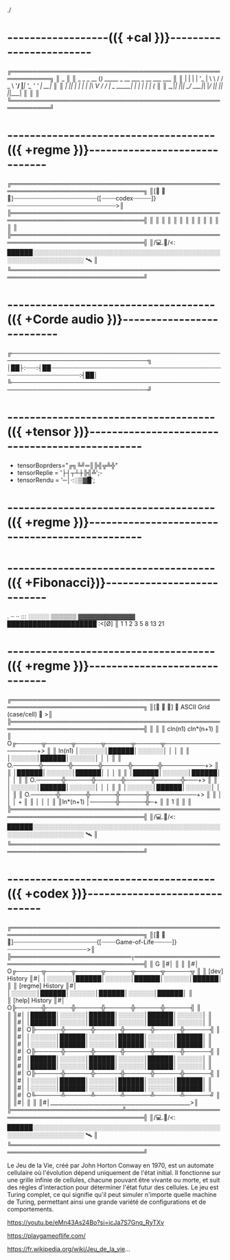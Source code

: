 ./
# ------------------(({ +cal })}------------------------
╔═══════════════════════════════════════════════════════════╗
║               _                                           ║
║   _   _ _ __ (_)_   _____ _ __ ___       _ __ ___   ___   ║
║  | | | | '_ \| \ \ / / _ \ '__/ __|_____| '_ ' _' \| __|  ║
║  | |_| | | | | |\ V /  __/ |  \__ \_____| | | | | | (__   ║
║   \__,_|_| |_|_| \_/ \___|_|  |___/     |_| |_| |_|\___|  ║
║                                                           ║
╚═══════════════════════════════════════════════════════════╝
# -------------------------------------(({ +regme })}------------------------------
╔═════════════════════════════════════════════════════════════════════════════════╗
║[📗 📕 📒]┈┈┈┈┈┈┈┈┈┈┈┈┈┈┈┈┈┈┈┈┈┈┈{[┈┈┈┈codex┈┈┈┈┈]}┈┈┈┈┈┈┈┈┈┈┈┈┈┈┈┈┈┈┈┈┈┈┈┈┈┈┈┈┈┈>║   
╠═════════════════════════════════════════════════════════════════════════════════╣
║                                                                                 ║
║                                                                                 ║
║                                                                                 ║
║                                                                                 ║
║                                                                                 ║
║                                                                                 ║
║                                                                                 ║
╠═════════════════════════════════════════════════════════════════════════════════╣
║/💻.📡/<: ██████░░░░░░░░░░░░░░░░░░░░░░░░░░░░░░░░░░░░░░░░░░░░░░░░░░░░░░░░░░░░░░ 🛰 ║
╚═════════════════════════════════════════════════════════════════════════════════╝
# -------------------------------------(({ +Corde audio })}-------------------------- 
╔──────────────────────────────────────────────────────────────────────────────────╗
│██├:┈┈┈:┤██┈┈┈┈┈┈┈┈┈┈┈┈┈┈┈┈┈┈┈┈┈┈┈┈┈┈┈┈┈┈┈┈┈┈┈┈┈┈┈┈┈┈┈┈┈┈┈┈┈┈┈┈┈┈┈┈┈┈┈┈┈┈┈┈┈┈┈:┤██│
╚──────────────────────────────────────────────────────────────────────────────────╝
# -------------------------------------(({ +tensor })}-----------------------------------------------
- tensorBoprders="╔╗╚╝═║╠╣╦╩╬"
- tensorReplie = '├┤┬┴┼╠╣╩';-
- tensorRendu = '─│·:░▒▓█';  
# -------------------------------------(({ +regme })}-----------------------------------------------
# -------------------------------------(({ +Fibonacci})}---------------------------
. ┈ ·· ::: ░░░░░ ▒▒▒▒▒▒ ▓▓▓▓▓▓▓▓▓▓▓▓▓ █████████████████████ :<[Ø] ║
1 1 2   3    5     8          13              21  
# -------------------------------------(({ +regme })}------------------------------
╔═════════════════════════════════════════════════════════════════════════════════╗
║[📗 📕 📒]               🔷   ASCII Grid (case/cell)    🔷                       >║   
╠═════════════════════════════════════════════════════════════════════════════════╣
║                                                                                 ║
║             cln(n1)                                            cln*(n+1)        ║
║           O╔──────╦──────╦──────╦──────╦──────╦────────────────────+>           ║
║ ln(n1)     │░░░░░░│██████│░░░░░░│      │      │                                 ║
║            │░░░░░░│██████│░░░░░░│      │      │                                 ║
║           O.──────╬──────╬──────╬──────╬──────╬──────────+>                     ║
║            │██████│░░░░░░│██████│      │      │                                 ║
║            │██████│░░░░░░│██████│      │      │                                 ║
║           O.──────╬──────╬──────╬──────╬──────╬───+>                            ║
║            │░░░░░░│██████│░░░░░░│      │      │                                 ║
║            │░░░░░░│██████│░░░░░░│      │      │                                 ║
║           O.──────╬──────╬──────╬──────╬───────────+>                           ║
║            │      │      │      +                                               ║
║            │      │      │                                                      ║
║ln*(n+1)    │──────╬──────╬─+                                                    ║
║            1                                                                    ║
║                                                                                 ║
╠═════════════════════════════════════════════════════════════════════════════════╣
║/💻.📡/<: ██████░░░░░░░░░░░░░░░░░░░░░░░░░░░░░░░░░░░░░░░░░░░░░░░░░░░░░░░░░░░░░░ 🛰 ║
╚═════════════════════════════════════════════════════════════════════════════════╝
# -------------------------------------(({ +codex })}------------------------------

╔═════════════════════════════════════════════════════════════════════════════════╗
║[📗 📕 📒]┈┈┈┈┈┈┈┈┈┈┈┈┈┈┈┈┈┈┈┈┈┈┈{[┈┈┈┈Game-of-Life┈┈┈┈┈]}┈┈┈┈┈┈┈┈┈┈┈┈┈┈┈┈┈┈┈┈┈┈>║   
╠════════════════════════════┬════════════════════════════════════════════════════╣
║  G                       ║#│                                                    ║
║                          ║#│    O╔──────╦──────╦──────╦──────╦──────╦──────╦    ║
║   [dev] History          ║#│     │░░░░░░│██████│░░░░░░│██████│░░░░░░│██████│    ║
║   [regme] History        ║#│     │░░░░░░│██████│░░░░░░│██████│░░░░░░│██████│    ║                                 
║   [help] History         ║#│    O╠──────╬──────╬──────╬──────╬──────╬──────╣    ║                                 
║                          ║#│     │██████│░░░░░░│██████│░░░░░░│██████│░░░░░░│    ║                                 
║                          ║#│     │██████│░░░░░░│██████│░░░░░░│██████│░░░░░░│    ║                                 
║                          ║#│    O╠──────╬──────╬──────╬──────╬──────╬──────╣    ║                                 
║                          ║#│     │░░░░░░│██████│░░░░░░│██████│░░░░░░│██████│    ║                                 
║                          ║#│     │░░░░░░│██████│░░░░░░│██████│░░░░░░│██████│    ║                                 
║                          ║#│    O╠──────╬──────╬──────╬──────╬──────╬──────╣    ║                                 
║                          ║#│     │██████│░░░░░░│██████│░░░░░░│██████│░░░░░░│    ║                                 
║                          ║#│     │██████│░░░░░░│██████│░░░░░░│██████│░░░░░░│    ║                                 
║                          ║#│    O╠──────╬──────╬──────╬──────╬──────╬──────╣    ║                                 
║                          ║#│     │░░░░░░│██████│░░░░░░│██████│░░░░░░│██████│    ║                                 
║                          ║#│     │░░░░░░│██████│░░░░░░│██████│░░░░░░│██████│    ║                                 
║                          ║#│    O╚──────╩──────╩──────╩──────╩──────╩──────╝    ║                                 
║                          ║#│                                                    ║
║                          ║#│___________________________________________________>║
╠══════════════════════════╩══════════════════════════════════════════════════════╣
║/💻.📡/<: ██████░░░░░░░░░░░░░░░░░░░░░░░░░░░░░░░░░░░░░░░░░░░░░░░░░░░░░░░░░░░░░░ 🛰 ║
╚═════════════════════════════════════════════════════════════════════════════════╝

Le Jeu de la Vie, créé par John Horton Conway en 1970, est un automate cellulaire où l'évolution dépend uniquement de l'état initial.
Il fonctionne sur une grille infinie de cellules, chacune pouvant être vivante ou morte, et suit des règles d'interaction pour déterminer l'état futur des cellules.
Le jeu est Turing complet, ce qui signifie qu'il peut simuler n'importe quelle machine de Turing, permettant ainsi une grande variété de configurations et de comportements.

https://youtu.be/eMn43As24Bo?si=icJa7S7Gnq_RyTXv


https://playgameoflife.com/

https://fr.wikipedia.org/wiki/Jeu_de_la_vie<gol-canvas class="gol-canvas">…</gol-canvas>